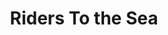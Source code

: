 ---
title: Riders To the Sea
year: 1928
opening_date: 1928-03-20
closing_date: 
layout: productions
image:
image_caption:
image_credit:
playbill:
category:
details:
  Theatre: Theatre Jacksonville
cast:
  Eamon: Achille de Carradeuc
  Maurya: Gertrude F. Jacobi
  Cathleen: Harriet Pullen
  Bartley: John B. Lucy
  Nora: Birsa Shepard
  Colum: W.P. Douglas
  Woman:
    - Lillian Corkran
    - Marie L. Ford
  Girl:
    - Fannie Horovitz
    - Margaret Hughes
crew:
  Director: Paul Stuart Buchanan
  Set Design: Anne C. Lalor
  Props:
    - Charlotte Bowden Perry
    - Margaret Fairlie
    - Mrs. C.J. Williams, Jr.
    - Ray Halle
understudies:
orchestra:
external_links:
---